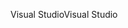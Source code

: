 <span data-ttu-id="13762-101">Visual Studio</span><span class="sxs-lookup"><span data-stu-id="13762-101">Visual Studio</span></span>